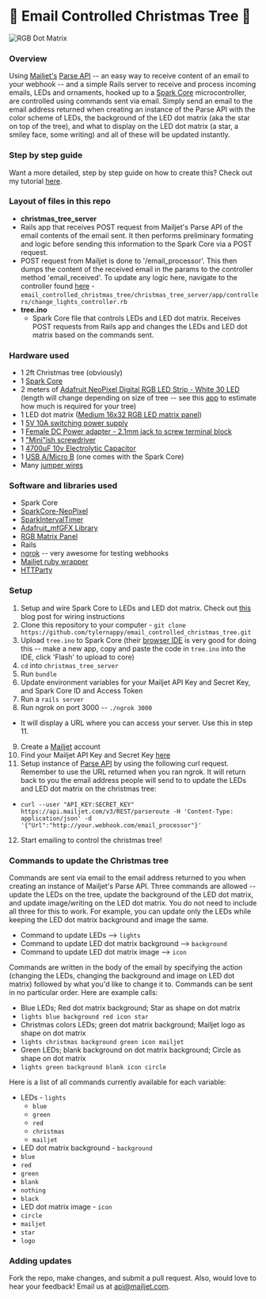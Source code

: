 # :christmas_tree: Email Controlled Christmas Tree :christmas_tree:

![RGB Dot Matrix](https://raw.githubusercontent.com/tylernappy/email_controlled_christmas_tree/master/assets/images/tree.JPG "Text")

### Overview
Using [Mailjet's](https://www.mailjet.com/) [Parse API](http://dev.mailjet.com/guides/parse-api-guide/) -- an easy way to receive content of an email to your webhook -- and a simple Rails server to receive and process incoming emails, LEDs and ornaments, hooked up to a [Spark Core](https://www.spark.io/dev-kits) microcontroller, are controlled using commands sent via email.  Simply send an email to the email address returned when creating an instance of the Parse API with the color scheme of LEDs, the background of the LED dot matrix (aka the star on top of the tree), and what to display on the LED dot matrix (a star, a smiley face, some writing) and all of these will be updated instantly.

### Step by step guide
Want a more detailed, step by step guide on how to create this?  Check out my tutorial [here](https://www.mailjet.com/blog/email-controlled-christmas-tree/).

### Layout of files in this repo
* **christmas_tree_server**
 * Rails app that receives POST request from Mailjet's Parse API of the email contents of the email sent.  It then performs preliminary formating and logic before sending this information to the Spark Core via a POST request.
 * POST request from Mailjet is done to '/email_processor'.  This then dumps the content of the received email in the params to the controller method 'email_received'.  To update any logic here, navigate to the controller found [here](https://github.com/tylernappy/email_controlled_christmas_tree/blob/master/christmas_tree_server/app/controllers/change_lights_controller.rb) - `email_controlled_christmas_tree/christmas_tree_server/app/controllers/change_lights_controller.rb`
* **tree.ino**
  * Spark Core file that controls LEDs and LED dot matrix.  Receives POST requests from Rails app and changes the LEDs and LED dot matrix based on the commands sent.

### Hardware used
* 1 2ft Christmas tree (obviously)
* 1 [Spark Core](https://www.adafruit.com/products/2127)
* 2 meters of [Adafruit NeoPixel Digital RGB LED Strip - White 30 LED](https://www.adafruit.com/products/1376) (length will change depending on size of tree -- see this [app]() to estimate how much is required for your tree)
* 1 LED dot matrix ([Medium 16x32 RGB LED matrix panel](https://www.adafruit.com/products/420))
* 1 [5V 10A switching power supply](http://www.adafruit.com/products/658)
* 1 [Female DC Power adapter - 2.1mm jack to screw terminal block](http://www.adafruit.com/products/368)
* 1 ["Mini"ish screwdriver](https://raw.githubusercontent.com/tylernappy/email_controlled_christmas_tree/master/assets/images/mini_screwdriver.jpg "Text")
* 1 [4700uF 10v Electrolytic Capacitor](http://www.adafruit.com/products/1589)
* 1 [USB A/Micro B](http://www.adafruit.com/products/898) (one comes with the Spark Core)
* Many [jumper wires](http://www.adafruit.com/products/758)

### Software and libraries used
* Spark Core
 * [SparkCore-NeoPixel](https://github.com/technobly/SparkCore-NeoPixel)
 * [SparkIntervalTimer](https://github.com/pkourany/SparkIntervalTimer)
 * [Adafruit_mfGFX Library](https://github.com/pkourany/Adafruit_mfGFX_IDE)
 * [RGB Matrix Panel](https://github.com/pkourany/RGBmatrixPanel_IDE)
* Rails
 * [ngrok](https://ngrok.com/) -- very awesome for testing webhooks
 * [Mailjet ruby wrapper](https://github.com/mailjet/mailjet-gem)
 * [HTTParty](https://github.com/jnunemaker/httparty)

### Setup
1. Setup and wire Spark Core to LEDs and LED dot matrix.  Check out [this]() blog post for wiring instructions
2. Clone this repository to your computer - `git clone https://github.com/tylernappy/email_controlled_christmas_tree.git`
3. Upload `tree.ino` to Spark Core (their [browser IDE](https://www.spark.io/build) is very good for doing this -- make a new app, copy and paste the code in `tree.ino` into the IDE, click 'Flash' to upload to core)
4. `cd` into `christmas_tree_server`
5. Run `bundle`
6. Update environment variables for your Mailjet API Key and Secret Key, and Spark Core ID and Access Token
7. Run a `rails server`
8. Run ngrok on port 3000 -- `./ngrok 3000`
 * It will display a URL where you can access your server.  Use this in step 11.
9. Create a [Mailjet](https://www.mailjet.com/signup) account
10. Find your Mailjet API Key and Secret Key [here](https://app.mailjet.com/account/setup)
11. Setup instance of [Parse API](http://dev.mailjet.com/guides/parse-api-guide/) by using the following curl request.   Remember to use the URL returned when you ran ngrok.  It will return back to you the email address people will send to to update the LEDs and LED dot matrix on the christmas tree:
 * ```curl --user "API_KEY:SECRET_KEY" https://api.mailjet.com/v3/REST/parseroute -H 'Content-Type: application/json' -d '{"Url":"http://your.webhook.com/email_processor"}'```
12. Start emailing to control the christmas tree!

### Commands to update the Christmas tree
Commands are sent via email to the email address returned to you when creating an instance of Mailjet's Parse API.  Three commands are allowed -- update the LEDs on the tree, update the background of the LED dot matrix, and update image/writing on the LED dot matrix.  You do not need to include all three for this to work.  For example, you can update only the LEDs while keeping the LED dot matrix background and image the same.

* Command to update LEDs --> `lights`
* Command to update LED dot matrix background --> `background`
* Command to update LED dot matrix image --> `icon`

Commands are written in the body of the email by specifying the action (changing the LEDs, changing the background and image on LED dot matrix) followed by what you'd like to change it to.   Commands can be sent in no particular order.  Here are example calls:

* Blue LEDs; Red dot matrix background; Star as shape on dot matrix
 * `lights blue background red icon star`
* Christmas colors LEDs; green dot matrix background; Mailjet logo as shape on dot matrix
 * `lights christmas background green icon mailjet`
* Green LEDs; blank background on dot matrix background; Circle as shape on dot matrix
 * `lights green background blank icon circle`

Here is a list of all commands currently available for each variable:
* LEDs - `lights`
  * `blue`
  * `green`
  * `red`
  * `christmas`
  * `mailjet`
* LED dot matrix background - `background`
 * `blue`
 * `red`
 * `green`
 * `blank`
 * `nothing`
 * `black`
* LED dot matrix image - `icon`
 * `circle`
 * `mailjet`
 * `star`
 * `logo`

### Adding updates
Fork the repo, make changes, and submit a pull request.  Also, would love to hear your feedback!  Email us at [api@mailjet.com]().

